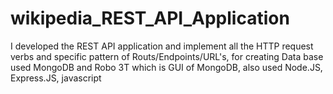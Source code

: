 # wikipedia_REST_API_Application 
I developed the REST API application and implement all the HTTP request verbs and specific pattern of Routs/Endpoints/URL's, for creating Data base used MongoDB and Robo 3T which is GUI of MongoDB, also used Node.JS, Express.JS, javascript

